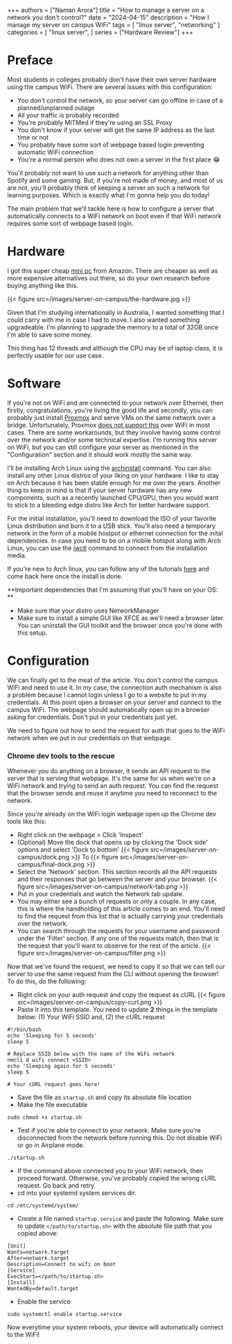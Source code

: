 +++
authors = ["Naman Arora"]
title = "How to manage a server on a network you don't control?"
date = "2024-04-15"
description = "How I manage my server on campus WiFi"
tags = [
    "linux server",
    "networking"
]
categories = [
    "linux server",
]
series = ["Hardware Review"]
+++

# Preface
Most students in colleges probably don't have their own server hardware using the campus WiFi. There are several issues with this configuration:
- You don't control the network, so your server can go offline in case of a planned/unplanned outage
- All your traffic is probably recorded
- You're probably MITMed if they're using an SSL Proxy
- You don't know if your server will get the same IP address as the last time or not
- You probably have some sort of webpage based login preventing automatic WiFi connection
- You're a normal person who does not own a server in the first place 😂

You'll probably not want to use such a network for anything other than Spotify and some gaming.
But, if you're not made of money, and most of us are not, you'll probably think of keeping a server on such a network for learning purposes. Which is exactly what I'm gonna help you do today!

The main problem that we'll tackle here is how to configure a server that automatically connects to a WiFi network on boot even if that WiFi network requires some sort of webpage based login.

# Hardware
I got this super cheap [mini pc](https://www.amazon.com.au/dp/B0CL3HRNF8?ref=ppx_yo2ov_dt_b_product_details&th=1) from Amazon. There are cheaper as well as more expensive alternatives out there, so do your own research before buying anything like this. 

{{< figure src=/images/server-on-campus/the-hardware.jpg >}}

Given that I'm studying internationally in Australia, I wanted something that I could carry with me in case I had to move. I also wanted something upgradeable. I'm planning to upgrade the memory to a total of 32GB once I'm able to save some money.

This thing has 12 threads and although the CPU may be of laptop class, it is perfectly usable for our use case. 

# Software
If you're not on WiFi and are connected to your network over Ethernet, then firstly, congratulations, you're living the good life and secondly, you can probably just install [Proxmox](https://www.proxmox.com/en/downloads/proxmox-virtual-environment/iso) and serve VMs on the same network over a bridge. Unfortunately, Proxmox [does not support this](https://pve.proxmox.com/wiki/WLAN) over WiFi in most cases. There are some workarounds, but they involve having some control over the network and/or some technical expertise. I'm running this server on WiFi, but you can still configure your server as mentioned in the "Configuration" section and it should work mostly the same way. 

I'll be installing Arch Linux using the [archinstall](https://github.com/archlinux/archinstall) command. You can also install any other Linux distros of your liking on your hardware. I like to stay on Arch because it has been stable enough for me over the years. Another thing to keep in mind is that if your server hardware has any new components, such as a recently launched CPU/GPU, then you would want to stick to a bleeding edge distro like Arch for better hardware support.

For the initial installation, you'll need to download the ISO of your favorite Linux distribution and burn it to a USB stick. You'll also need a temporary network in the form of a mobile hostpot or ethernet connection for the inital dependencies. In case you need to be on a mobile hotspot along with Arch Linux, you can use the [iwctl](https://wiki.archlinux.org/title/iwd) command to connect from the installation media.

If you're new to Arch linux, you can follow any of the tutorials [here](https://www.youtube.com/results?search_query=archinstall) and come back here once the install is done. 

**Important dependencies that I'm assuming that you'll have on your OS: **
- Make sure that your distro uses NetworkManager
- Make sure to install a simple GUI like XFCE as we'll need a browser later. You can uninstall the GUI toolkit and the browser once you're done with this setup.

# Configuration
We can finally get to the meat of the article. You don't control the campus WiFi and need to use it. In my case, the connection auth mechanism is also a problem because I cannot login unless I go to a website to put in my credentials. At this point open a browser on your server and connect to the campus WiFi. The webpage should automatically open up in a browser asking for credentials. Don't put in your credentials just yet.

We need to figure out how to send the request for auth that goes to the WiFi network when we put in our credentials on that webpage.

### Chrome dev tools to the rescue
Whenever you do anything on a browser, it sends an API request to the server that is serving that webpage. It's the same for us when we're on a WiFi network and trying to send an auth request. You can find the request that the browser sends and reuse it anytime you need to reconnect to the network.

Since you're already on the WiFi login webpage open up the Chrome dev tools like this:
- Right click on the webpage > Click 'Inspect'
- (Optional) Move the dock that opens up by clicking the 'Dock side' options and select 'Dock to bottom'
{{< figure src=/images/server-on-campus/dock.png >}}
To
{{< figure src=/images/server-on-campus/final-dock.png >}}
- Select the 'Network' section. This section records all the API requests and their responses that go between the server and your browser.
{{< figure src=/images/server-on-campus/network-tab.png >}}
- Put in your credentials and watch the Network tab update.
- You may either see a bunch of requests or only a couple. In any case, this is where the handholding of this article comes to an end. You'll need to find the request from this list that is actually carrying your credentials over the network.
- You can search through the requests for your username and password under the 'Filter' section. If any one of the requests match, then that is the request that you'll want to observe for the rest of the article.
{{< figure src=/images/server-on-campus/filter.png >}}

Now that we've found the request, we need to copy it so that we can tell our server to use the same request from the CLI without opening the browser! To do this, do the following:
- Right click on your auth request and copy the request as cURL
{{< figure src=/images/server-on-campus/copy-curl.png >}}
- Paste it into this template. You need to update **2** things in the template below: (1) Your WiFi SSID and, (2) the cURL request

```
#!/bin/bash
echo 'Sleeping for 5 seconds'
sleep 5

# Replace SSID below with the name of the WiFi network
nmcli d wifi connect <SSID>
echo 'Sleeping again for 5 seconds'
sleep 5

# Your cURL request goes here!
```
- Save the file as `startup.sh` and copy its absolute file location
- Make the file executable
```
sudo chmod +x startup.sh
```
- Test if you're able to connect to your network. Make sure you're disconnected from the network before running this. Do not disable WiFi or go in Airplane mode.
```
./startup.sh
```
- If the command above connected you to your WiFi network, then proceed forward. Otherwise, you've probably copied the wrong cURL request. Go back and retry.
- cd into your systemd system services dir.
```
cd /etc/systemd/system/
```
- Create a file named `startup.service` and paste the following. Make sure to update `</path/to/startup.sh>` with the absolute file path that you copied above:
```
[Unit]
Wants=network.target
After=network.target
Description=Connect to wifi on boot
[Service]
ExecStart=</path/to/startup.sh>
[Install]
WantedBy=default.target
```
- Enable the service
```
sudo systemctl enable startup.service
```

Now everytime your system reboots, your device will automatically connect to the WiFi!